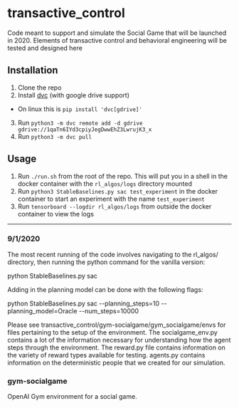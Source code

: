 # transactive_control
Code meant to support and simulate the Social Game that will be launched in 2020. Elements of transactive control and behavioral engineering will be tested and designed here 

## Installation
1. Clone the repo
2. Install [dvc](https://dvc.org/doc/install) (with google drive support)
  * On linux this is `pip install 'dvc[gdrive]'`
3. Run `python3 -m dvc remote add -d gdrive gdrive://1qaTn6IYd3cpiyJegDwwEhZ3LwrujK3_x`
4. Run `python3 -m dvc pull`

## Usage
1. Run `./run.sh` from the root of the repo. This will put you in a shell in the docker container with the `rl_algos/logs` directory mounted
2. Run `python3 StableBaselines.py sac test_experiment` in the docker container to start an experiment with the name `test_experiment`
3. Run `tensorboard --logdir rl_algos/logs` from outside the docker container to view the logs

-------

### 9/1/2020

The most recent running of the code involves navigating to the rl_algos/ directory, then running the python command for the vanilla version: 

python StableBaselines.py sac

Adding in the planning model can be done with the following flags:

python StableBaselines.py sac --planning_steps=10 --planning_model=Oracle --num_steps=10000

Please see transactive_control/gym-socialgame/gym_socialgame/envs for files pertaining to the setup of the environment. The socialgame_env.py contains a lot of the information necessary for understanding how the agent steps through the environment. The reward.py file contains information on the variety of reward types available for testing. agents.py contains information on the deterministic people that we created for our simulation. 

###  gym-socialgame
OpenAI Gym environment for a social game.

